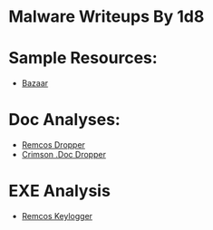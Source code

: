 # Malware Writeups By 1d8

# Sample Resources:

* [Bazaar](https://bazaar.abuse.ch/browse)

# Doc Analyses:

* [Remcos Dropper](https://github.com/1d8/analyses/blob/master/RemcosDocDropper.MD)
* [Crimson .Doc Dropper](https://github.com/1d8/analyses/blob/master/CrimsonMacro.md)

# EXE Analysis

* [Remcos Keylogger](https://github.com/1d8/analyses/blob/master/RemcosKeylogger.MD)
